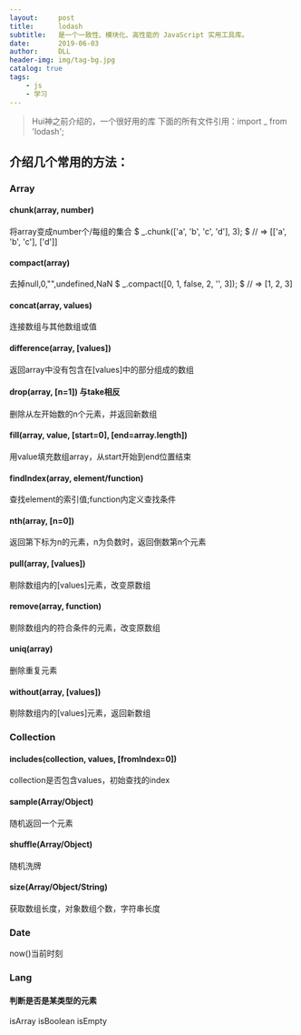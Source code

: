 ```yaml
---
layout:     post
title:      lodash
subtitle:   是一个一致性、模块化、高性能的 JavaScript 实用工具库。
date:       2019-06-03
author:     DLL
header-img: img/tag-bg.jpg
catalog: true
tags:
    - js
    - 学习
---
```

> Hui神之前介绍的，一个很好用的库
> 下面的所有文件引用：import _ from 'lodash';
## 介绍几个常用的方法：
### Array
  #### chunk(array, number) 
  将array变成number个/每组的集合
  $ _.chunk(['a', 'b', 'c', 'd'], 3);
  $ // => [['a', 'b', 'c'], ['d']]
  #### compact(array) 
  去掉null,0,"",undefined,NaN
  $ _.compact([0, 1, false, 2, '', 3]);
  $ // => [1, 2, 3]
  #### concat(array, values) 
  连接数组与其他数组或值
  #### difference(array, [values]) 
  返回array中没有包含在[values]中的部分组成的数组
  #### drop(array, [n=1]) 与take相反
  删除从左开始数的n个元素，并返回新数组
  #### fill(array, value, [start=0], [end=array.length])
  用value填充数组array，从start开始到end位置结束
  #### findIndex(array, element/function)
  查找element的索引值;function内定义查找条件
  #### nth(array, [n=0])
  返回第下标为n的元素，n为负数时，返回倒数第n个元素
  #### pull(array, [values])
  剔除数组内的[values]元素，改变原数组
  #### remove(array, function)
  剔除数组内的符合条件的元素，改变原数组
  #### uniq(array)
  删除重复元素
  #### without(array, [values])
  剔除数组内的[values]元素，返回新数组
### Collection 
  #### includes(collection, values, [fromIndex=0])
  collection是否包含values，初始查找的index
  #### sample(Array/Object)
  随机返回一个元素
  #### shuffle(Array/Object)
  随机洗牌
  #### size(Array/Object/String)
  获取数组长度，对象数组个数，字符串长度
### Date
  now()当前时刻
### Lang
  #### 判断是否是某类型的元素
  isArray
  isBoolean
  isEmpty